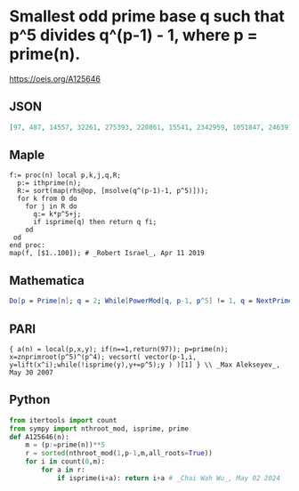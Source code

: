 # Smallest odd prime base q such that p^5 divides q^\(p\-1\) \- 1, where p \= prime\(n\)\.
https://oeis.org/A125646
## JSON
```JSON
[97, 487, 14557, 32261, 275393, 220861, 15541, 2342959, 1051847, 24639193, 40373093, 70697317, 31851901, 47289133, 456330179, 10000453, 154075723, 130702609, 304154189, 143584109, 183298237, 79451167, 1058782027, 352845203, 567620413, 4592184511, 5890772963, 9651540247, 4081988041, 4772484029]
```
## Maple
```Maple
f:= proc(n) local p,k,j,q,R;
  p:= ithprime(n);
  R:= sort(map(rhs@op, [msolve(q^(p-1)-1, p^5)]));
  for k from 0 do
    for j in R do
      q:= k*p^5+j;
      if isprime(q) then return q fi;
    od
 od
end proc:
map(f, [$1..100]); # _Robert Israel_, Apr 11 2019
```
## Mathematica
```Mathematica
Do[p = Prime[n]; q = 2; While[PowerMod[q, p-1, p^5] != 1, q = NextPrime[q]]; Print[q], {n, 100}] (* _Ryan Propper_, Mar 31 2007 *)
```
## PARI
```PARI
{ a(n) = local(p,x,y); if(n==1,return(97)); p=prime(n); x=znprimroot(p^5)^(p^4); vecsort( vector(p-1,i, y=lift(x^i);while(!isprime(y),y+=p^5);y ) )[1] } \\ _Max Alekseyev_, May 30 2007
```
## Python
```Python
from itertools import count
from sympy import nthroot_mod, isprime, prime
def A125646(n):
    m = (p:=prime(n))**5
    r = sorted(nthroot_mod(1,p-1,m,all_roots=True))
    for i in count(0,m):
        for a in r:
            if isprime(i+a): return i+a # _Chai Wah Wu_, May 02 2024
```
